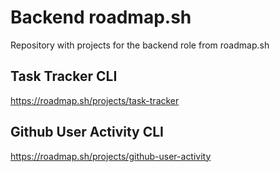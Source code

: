 # Backend roadmap.sh
Repository with projects for the backend role from roadmap.sh

## Task Tracker CLI
https://roadmap.sh/projects/task-tracker

## Github User Activity CLI
https://roadmap.sh/projects/github-user-activity
